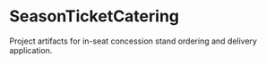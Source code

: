 SeasonTicketCatering
====================

Project artifacts for in-seat concession stand ordering and delivery application.
